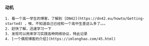 


#### 动机

    1. 看一个高一学生的博客，了解到 [DN42](https://dn42.eu/howto/Getting-started) ，唉，不知道自己已经和一个高中生差这么多了。。。
    2. 赶快了解，迅速学习一下
    3. 发现可以用来学习实践各种网络协议，特此记录
    4. [一个偶现博客的介绍](https://imlonghao.com/45.html)